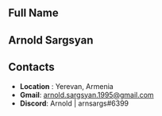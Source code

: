 ## **Full Name**
Arnold Sargsyan
---
## **Contacts**
* **Location** : Yerevan, Armenia
* **Gmail**: arnold.sargsyan.1995@gmail.com
* **Discord**:  Arnold | arnsargs#6399



